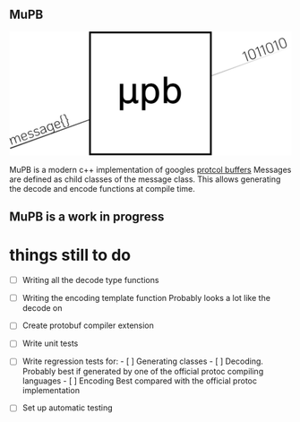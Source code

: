 MuPB
----

![Mupb logo](https://raw.githubusercontent.com/sqrtroot/mupb/master/mupb.svg?sanitize=true "Logo")

MuPB is a modern c++ implementation of googles [protcol buffers](https://developers.google.com/protocol-buffers/)
Messages are defined as child classes of the message class.
This allows generating the decode and encode functions at compile time.

MuPB is a work in progress
--------------------------
things still to do
==================

- [ ] Writing all the decode type functions
- [ ] Writing the encoding template function
      Probably looks a lot like the decode on
- [ ] Create protobuf compiler extension
- [ ] Write unit tests
- [ ] Write regression tests for:
      - [ ] Generating classes
      - [ ] Decoding. Probably best if generated by one of the official protoc compiling languages
      - [ ] Encoding
            Best compared with the official protoc implementation
- [ ] Set up automatic testing


